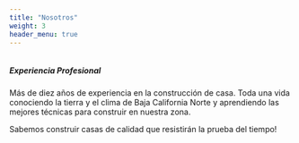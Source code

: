 ```yaml
---
title: "Nosotros"
weight: 3
header_menu: true
---
```


![]()

##### Experiencia Profesional

Más de diez años de experiencia en la construcción de casa. Toda una vida conociendo la tierra y el clima de Baja California Norte y aprendiendo las mejores técnicas para construir en nuestra zona.

Sabemos construir casas de calidad que resistirán la prueba del tiempo!
